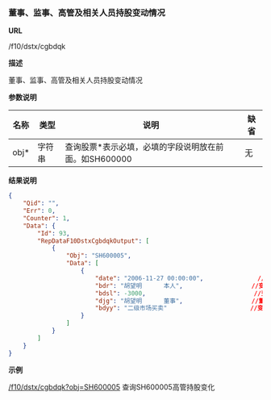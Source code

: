 
### 董事、监事、高管及相关人员持股变动情况

**URL**

/f10/dstx/cgbdqk

**描述**

董事、监事、高管及相关人员持股变动情况

**参数说明**

|名称|类型|说明|缺省|
| -------- | -------- | -------- | -------- |
|obj\*|字符串|查询股票\*表示必填，必填的字段说明放在前面。如SH600000|无|


**结果说明**

```json
{
    "Qid": "",
    "Err": 0,
    "Counter": 1,
    "Data": {
        "Id": 93,
        "RepDataF10DstxCgbdqkOutput": [
            {
                "Obj": "SH600005",
                "Data": [
                    {
                        "date": "2006-11-27 00:00:00",               //日期 
                        "bdr": "胡望明      本人",                   //变动人
                        "bdsl": -3000,                              //变动数量 
                        "djg": "胡望明      董事",                   //董监高
                        "bdyy": "二级市场买卖"                       //变动原因
                    }
                ]
            }
        ]
    }
}
```

**示例**

[/f10/dstx/cgbdqk?obj=SH600005]($APIHOST$/f10/dstx/cgbdqk?obj=SH600005)
查询SH600005高管持股变化
